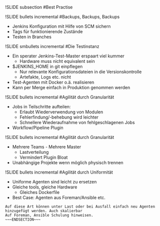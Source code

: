 !SLIDE subsection
#Best Practise

!SLIDE bullets incremental
#Backups, Backups, Backups
* Jenkins Konfiguration mit Hilfe von SCM sichern
* Tags für funktionierende Zustände
* Testen in Branches

!SLIDE smbullets incremental
#Die Testinstanz
* Ein sperater Jenkins-Test-Master erspaart viel kummer
  - Hardware muss nicht equivalent sein
* $JENKINS\_HOME in git einpflegen
  - Nur relevante Konfigurationsdateien in die Versionskontrolle
  - Artefakte, Logs etc. nicht
* Test-Agenten mit Docker o.ä. realisieren
* Kann per Merge einfach in Produktion genommen werden

!SLIDE bullets incremental
#Agilität durch Granularität
* Jobs in Teilschritte aufteilen:
  - Erlaubt Wiederverwendung von Modulen
  - Fehlerfindung/-behebung wird leichter
  - Schnellere Wiederaufnahme von fehlgeschlagenen Jobs
* Workflow/Pipeline Plugin

!SLIDE bullets incremental
#Agilität durch Granularität
* Mehrere Teams - Mehrere Master
  - Lastverteilung
  - Vermindert Plugin Bloat
* Unabhängige Projekte wenn möglich physisch trennen

!SLIDE bullets incremental
#Agilität durch Uniformität
* Uniforme Agenten sind leicht zu ersetzen
* Gleiche tools, gleiche Hardware
  - Gleiches Dockerfile
* Best Case: Agenten aus Foreman/Ansible etc.

~~~SECTION:notes~~~
Auf diese Art können unter Last oder bei Ausfall einfach neu Agenten
hinzugefügt werden. Auch skalierbar
Auf Foreman, Ansible Schulung hinweisen.
~~~ENDSECTION~~~
